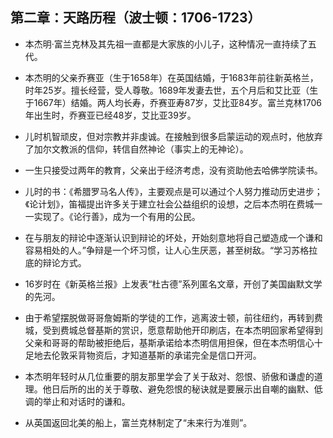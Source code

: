 
## 第二章：天路历程（波士顿：1706-1723）

-   本杰明·富兰克林及其先祖一直都是大家族的小儿子，这种情况一直持续了五代。
    
-   本杰明的父亲乔赛亚（生于1658年）在英国结婚，于1683年前往新英格兰，时年25岁。擅长经营，受人尊敬。1689年发妻去世，五个月后和艾比亚（生于1667年）结婚。两人均长寿，乔赛亚寿87岁，艾比亚84岁。富兰克林1706年出生时，乔赛亚已经48岁，艾比亚39岁。
    
-   儿时机智顽皮，但对宗教并非虔诚。在接触到很多启蒙运动的观点时，他放弃了加尔文教派的信仰，转信自然神论（事实上的无神论）。
    
-   一生只接受过两年的教育，父亲出于经济考虑，没有资助他去哈佛学院读书。
    
-   儿时的书：《希腊罗马名人传》，主要观点是可以通过个人努力推动历史进步；《论计划》，笛福提出许多关于建立社会公益组织的设想，之后本杰明在费城一一实现了。《论行善》，成为一个有用的公民。
    
-   在与朋友的辩论中逐渐认识到辩论的坏处，开始刻意地将自己塑造成一个谦和容易相处的人。”争辩是一个坏习惯，让人心生厌恶，甚至树敌。“学习苏格拉底的辩论方式。
    
-   16岁时在《新英格兰报》上发表“杜古德”系列匿名文章，开创了美国幽默文学的先河。
    
-   由于希望摆脱做哥哥詹姆斯的学徒的工作，逃离波士顿，前往纽约，再转到费城，受到费城总督基斯的赏识，愿意帮助他开印刷店，在本杰明回家希望得到父亲和哥哥的帮助被拒绝后，基斯承诺给本杰明信用担保，但在本杰明信心十足地去伦敦采背物资后，才知道基斯的承诺完全是信口开河。
    
-   本杰明年轻时从几位重要的朋友那里学会了关于敌对、怨恨、骄傲和谦虚的道理。他日后所的出的关于尊敬、避免怨恨的秘诀就是要展示出自嘲的幽默、低调的举止和对话时的谦和。
    
-   从英国返回北美的船上，富兰克林制定了“未来行为准则”。
<!--stackedit_data:
eyJoaXN0b3J5IjpbMTA1NzU0ODYzM119
-->